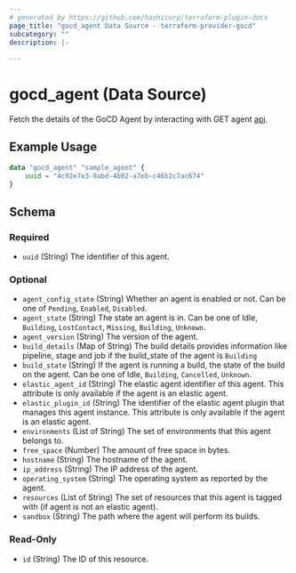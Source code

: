 ```yaml
---
# generated by https://github.com/hashicorp/terraform-plugin-docs
page_title: "gocd_agent Data Source - terraform-provider-gocd"
subcategory: ""
description: |-
  
---
```


# gocd_agent (Data Source)
Fetch the details of the GoCD Agent by interacting with GET agent [api](https://api.gocd.org/current/#get-one-agent).

## Example Usage
```terraform
data "gocd_agent" "sample_agent" {
    uuid = "4c92e7e3-8abd-4b02-a7eb-c46b2c7ac674"
}
```


<!-- schema generated by tfplugindocs -->
## Schema

### Required

- `uuid` (String) The identifier of this agent.

### Optional

- `agent_config_state` (String) Whether an agent is enabled or not. Can be one of `Pending`, `Enabled`, `Disabled`.
- `agent_state` (String) The state an agent is in. Can be one of Idle, `Building`, `LostContact`, `Missing`, `Building`, `Unknown`.
- `agent_version` (String) The version of the agent.
- `build_details` (Map of String) The build details provides information like pipeline, stage and job if the build_state of the agent is `Building`
- `build_state` (String) If the agent is running a build, the state of the build on the agent. Can be one of Idle, `Building`, `Cancelled`, `Unknown`.
- `elastic_agent_id` (String) The elastic agent identifier of this agent. This attribute is only available if the agent is an elastic agent.
- `elastic_plugin_id` (String) The identifier of the elastic agent plugin that manages this agent instance. This attribute is only available if the agent is an elastic agent.
- `environments` (List of String) The set of environments that this agent belongs to.
- `free_space` (Number) The amount of free space in bytes.
- `hostname` (String) The hostname of the agent.
- `ip_address` (String) The IP address of the agent.
- `operating_system` (String) The operating system as reported by the agent.
- `resources` (List of String) The set of resources that this agent is tagged with (if agent is not an elastic agent).
- `sandbox` (String) The path where the agent will perform its builds.

### Read-Only

- `id` (String) The ID of this resource.



